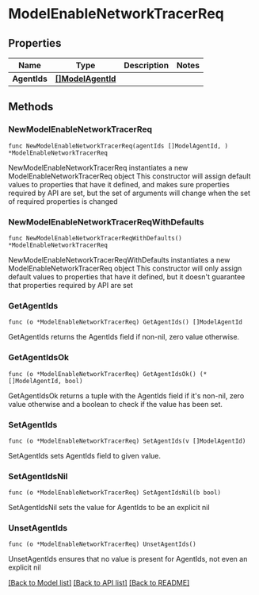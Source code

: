# ModelEnableNetworkTracerReq

## Properties

Name | Type | Description | Notes
------------ | ------------- | ------------- | -------------
**AgentIds** | [**[]ModelAgentId**](ModelAgentId.md) |  | 

## Methods

### NewModelEnableNetworkTracerReq

`func NewModelEnableNetworkTracerReq(agentIds []ModelAgentId, ) *ModelEnableNetworkTracerReq`

NewModelEnableNetworkTracerReq instantiates a new ModelEnableNetworkTracerReq object
This constructor will assign default values to properties that have it defined,
and makes sure properties required by API are set, but the set of arguments
will change when the set of required properties is changed

### NewModelEnableNetworkTracerReqWithDefaults

`func NewModelEnableNetworkTracerReqWithDefaults() *ModelEnableNetworkTracerReq`

NewModelEnableNetworkTracerReqWithDefaults instantiates a new ModelEnableNetworkTracerReq object
This constructor will only assign default values to properties that have it defined,
but it doesn't guarantee that properties required by API are set

### GetAgentIds

`func (o *ModelEnableNetworkTracerReq) GetAgentIds() []ModelAgentId`

GetAgentIds returns the AgentIds field if non-nil, zero value otherwise.

### GetAgentIdsOk

`func (o *ModelEnableNetworkTracerReq) GetAgentIdsOk() (*[]ModelAgentId, bool)`

GetAgentIdsOk returns a tuple with the AgentIds field if it's non-nil, zero value otherwise
and a boolean to check if the value has been set.

### SetAgentIds

`func (o *ModelEnableNetworkTracerReq) SetAgentIds(v []ModelAgentId)`

SetAgentIds sets AgentIds field to given value.


### SetAgentIdsNil

`func (o *ModelEnableNetworkTracerReq) SetAgentIdsNil(b bool)`

 SetAgentIdsNil sets the value for AgentIds to be an explicit nil

### UnsetAgentIds
`func (o *ModelEnableNetworkTracerReq) UnsetAgentIds()`

UnsetAgentIds ensures that no value is present for AgentIds, not even an explicit nil

[[Back to Model list]](../README.md#documentation-for-models) [[Back to API list]](../README.md#documentation-for-api-endpoints) [[Back to README]](../README.md)


